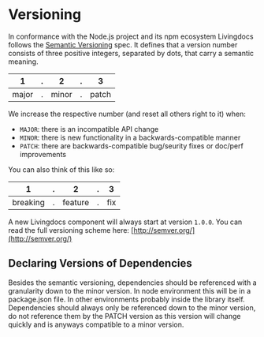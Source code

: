 # Versioning

In conformance with the Node.js project and its npm ecosystem Livingdocs
follows the [Semantic Versioning](http://semver.org) spec. It defines that a
version number consists of three positive integers, separated by dots, that
carry a semantic meaning.

| 1     | . | 2     | . | 3     |
|:-----:|:-:|:-----:|:-:|:-----:|
| major | . | minor | . | patch |

We increase the respective number (and reset all others right to it) when:

- `MAJOR`: there is an incompatible API change
- `MINOR`: there is new functionality in a backwards-compatible manner
- `PATCH`: there are backwards-compatible bug/seurity fixes or doc/perf improvements

You can also think of this like so:

| 1        | . | 2       | . | 3   |
|:--------:|:-:|:-------:|:-:|:---:|
| breaking | . | feature | . | fix |

A new Livingdocs component will always start at version `1.0.0`.
You can read the full versioning scheme here: [http://semver.org/](http://semver.org/)

## Declaring Versions of Dependencies

Besides the semantic versioning, dependencies should be referenced with a
granularity down to the minor version. In node environment this will be in a
package.json file. In other environments probably inside the library itself.
Dependencies should always only be referenced down to the minor version, do not
reference them by the PATCH version as this version will change quickly and is
anyways compatible to a minor version.
